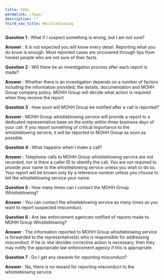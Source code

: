```yaml
---
title: FAQs
permalink: /faqs/
description: ""
third_nav_title: Whistleblowing
---
```

**Question 1** : What if I suspect something is wrong, but I am not sure?

**Answer** : It is not expected you will know every detail. Reporting what you do know is enough. Most reported cases are uncovered through tips from honest people who are not sure of their facts.

**Question 2**  : Will there be an investigation process after each report is made?

**Answer** : Whether there is an investigation depends on a number of factors including the information provided, the details, documentation and MOHH Group company policy. MOHH Group will decide what action is required when they receive the report.

**Question 3** : How soon will MOHH Group be notified after a call is reported?

**Answer** : MOHH Group whistleblowing service will provide a report to a dedicated representative base on the entity within three business days of your call. If you report something of critical importance to the whistleblowing service, it will be reported to MOHH Group as soon as possible.

**Question 4** : What happens when I make a call?

**Answer** : Telephone calls to MOHH Group whistleblowing service are not recorded, nor is there a caller ID to identify the call. You are not required to provide your name to the whistleblowing service unless you wish to do so. Your report will be known only by a reference number unless you choose to tell the whistleblowing service your name.

**Question 5** : How many times can I contact the MOHH Group Whistleblowing?

**Answer** : You can contact the whistleblowing service as many times as you want to report suspected misconduct.

**Question 6** : Are law enforcement agencies notified of reports made to MOHH Group Whistleblowing?

**Answer** : The information reported to MOHH Group whistleblowing service is forwarded to the representative(s) who is responsible for addressing misconduct. If he or she decides corrective action is necessary, then they may notify the appropriate law enforcement agency if this is appropriate.

**Question 7** : Do I get any rewards for reporting misconduct?

**Answer** : No, there is no reward for reporting misconduct to the whistleblowing service.